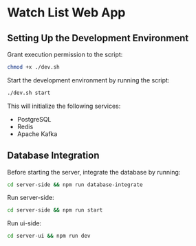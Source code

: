 # Watch List Web App

## Setting Up the Development Environment

Grant execution permission to the script:
```bash
chmod +x ./dev.sh 
```

Start the development environment by running the script:
```bash
./dev.sh start 
```

This will initialize the following services:
- PostgreSQL
- Redis
- Apache Kafka

## Database Integration
Before starting the server, integrate the database by running:
```bash
cd server-side && npm run database-integrate
```

Run server-side:
```bash
cd server-side && npm run start
```

Run ui-side:
```bash
cd server-ui && npm run dev
```